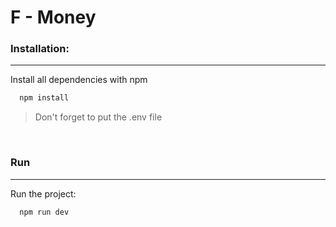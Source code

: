
# F - Money

### Installation:
<hr>

Install all dependencies with npm

```bash
  npm install
```
> Don't forget to put the .env file

<br>

### Run
<hr>


Run the project:

```bash
  npm run dev
```
